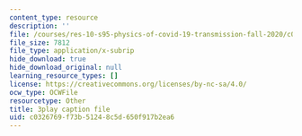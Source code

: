 ```yaml
---
content_type: resource
description: ''
file: /courses/res-10-s95-physics-of-covid-19-transmission-fall-2020/c0326769f73b51248c5d650f917b2ea6_lFDL2Qif2vE.vtt
file_size: 7812
file_type: application/x-subrip
hide_download: true
hide_download_original: null
learning_resource_types: []
license: https://creativecommons.org/licenses/by-nc-sa/4.0/
ocw_type: OCWFile
resourcetype: Other
title: 3play caption file
uid: c0326769-f73b-5124-8c5d-650f917b2ea6
---
```

